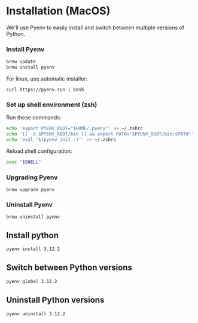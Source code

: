 # Installation (MacOS)

We'll use Pyenv to easily install and switch between multiple versions of Python.

### Install Pyenv

```bash
brew update
brew install pyenv
```

For linux, use automatic installer:
```shell
curl https://pyenv.run | bash
```


### Set up shell environment (zsh)

Run these commands:

```bash
echo 'export PYENV_ROOT="$HOME/.pyenv"' >> ~/.zshrc
echo '[[ -d $PYENV_ROOT/bin ]] && export PATH="$PYENV_ROOT/bin:$PATH"' >> ~/.zshrc
echo 'eval "$(pyenv init -)"' >> ~/.zshrc
```

Reload shell configuration:

```bash
exec "$SHELL"
```


### Upgrading Pyenv

```shell
brew upgrade pyenv
```


### Uninstall Pyenv

```shell
brew uninstall pyenv
```


## Install python

```bash
pyenv install 3.12.2
```

## Switch between Python versions

```bash
pyenv global 3.12.2
```

## Uninstall Python versions

```bash
pyenv uninstall 3.12.2
```
